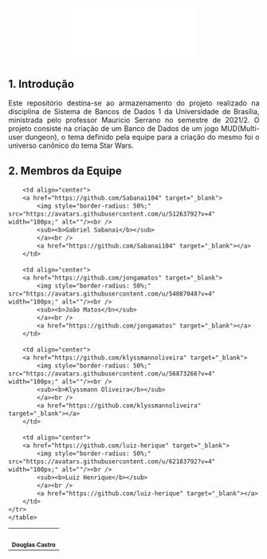 <p align="center">
	<img src="./assets/logo.png" alt="Alt Text" style="zoom:25%;"/>
</p>

## 1. Introdução

<p align="justify">Este repositório destina-se ao armazenamento do projeto realizado na disciplina de Sistema de Bancos de Dados 1 da Universidade de Brasília, ministrada pelo professor Mauricio Serrano no semestre de 2021/2. O projeto consiste na criação de um Banco de Dados de um jogo MUD(Multi-user dungeon), o tema definido pela equipe para a criação do mesmo foi o universo canônico do tema Star Wars.</p>

## 2. Membros da Equipe 

<table>
    <tr>
        <td align="center">
        <a href="https://github.com/douglasffcastro" target="_blank">
        	<img style="border-radius: 50%;" src="https://avatars.githubusercontent.com/u/69691521?v=4" width="100px;" alt=""/><br />
        	<sub><b>Douglas Castro</b></sub>
        	</a><br />
        	<a href="https://github.com/douglasffcastro" target="_blank"></a>
       	</td>


        <td align="center">
        <a href="https://github.com/Sabanai104" target="_blank">
        	<img style="border-radius: 50%;" src="https://avatars.githubusercontent.com/u/51263792?v=4" width="100px;" alt=""/><br />
        	<sub><b>Gabriel Sabanai</b></sub>
        	</a><br />
        	<a href="https://github.com/Sabanai104" target="_blank"></a>
       	</td>
       	
       	<td align="center">
        <a href="https://github.com/jongamatos" target="_blank">
        	<img style="border-radius: 50%;" src="https://avatars.githubusercontent.com/u/54087048?v=4" width="100px;" alt=""/><br />
        	<sub><b>João Matos</b></sub>
        	</a><br />
        	<a href="https://github.com/jongamatos" target="_blank"></a>
       	</td>
       	
       	<td align="center">
        <a href="https://github.com/klyssmannoliveira" target="_blank">
        	<img style="border-radius: 50%;" src="https://avatars.githubusercontent.com/u/56873266?v=4" width="100px;" alt=""/><br />
        	<sub><b>Klyssmann Oliveira</b></sub>
        	</a><br />
        	<a href="https://github.com/klyssmannoliveira" target="_blank"></a>
       	</td>
       	
       	<td align="center">
        <a href="https://github.com/luiz-herique" target="_blank">
        	<img style="border-radius: 50%;" src="https://avatars.githubusercontent.com/u/62183792?v=4" width="100px;" alt=""/><br />
        	<sub><b>Luiz Henrique</b></sub>
        	</a><br />
        	<a href="https://github.com/luiz-herique" target="_blank"></a>
       	</td>
    </tr>
    </table>


    
    
